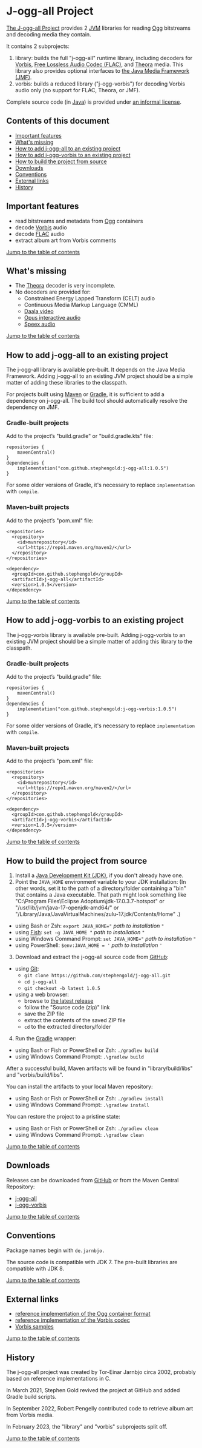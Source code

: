 # J-ogg-all Project

[The J-ogg-all Project][joggall] provides 2 [JVM] libraries
for reading [Ogg] bitstreams and decoding media they contain.

It contains 2 subprojects:

1. library: builds the full "j-ogg-all" runtime library, including decoders for
   [Vorbis], [Free Lossless Audio Codec (FLAC)][flac], and [Theora] media.
   This library also provides optional interfaces to
   [the Java Media Framework (JMF)][jmf].
2. vorbis: builds a reduced library ("j-ogg-vorbis") for decoding
   Vorbis audio only (no support for FLAC, Theora, or JMF).

Complete source code (in [Java]) is provided under
[an informal license][license].


<a name="toc"></a>

## Contents of this document

+ [Important features](#features)
+ [What's missing](#todo)
+ [How to add j-ogg-all to an existing project](#addall)
+ [How to add j-ogg-vorbis to an existing project](#addvorbis)
+ [How to build the project from source](#build)
+ [Downloads](#downloads)
+ [Conventions](#conventions)
+ [External links](#links)
+ [History](#history)


<a name="features"></a>

## Important features

+ read bitstreams and metadata from [Ogg] containers
+ decode [Vorbis] audio
+ decode [FLAC] audio
+ extract album art from Vorbis comments

[Jump to the table of contents](#toc)


<a name="todo"></a>

## What's missing

+ The [Theora] decoder is very incomplete.
+ No decoders are provided for:
  + Constrained Energy Lapped Transform (CELT) audio
  + Continuous Media Markup Language (CMML)
  + [Daala video][daala]
  + [Opus interactive audio][opus]
  + [Speex audio][speex]

[Jump to the table of contents](#toc)

<a name="addall"></a>

## How to add j-ogg-all to an existing project

The j-ogg-all library is available pre-built.
It depends on the Java Media Framework.
Adding j-ogg-all to an existing JVM project should be
a simple matter of adding these libraries to the classpath.

For projects built using [Maven] or [Gradle], it is sufficient to add a
dependency on j-ogg-all.
The build tool should automatically resolve the dependency on JMF.

### Gradle-built projects

Add to the project’s "build.gradle" or "build.gradle.kts" file:

    repositories {
        mavenCentral()
    }
    dependencies {
        implementation("com.github.stephengold:j-ogg-all:1.0.5")
    }

For some older versions of Gradle,
it's necessary to replace `implementation` with `compile`.

### Maven-built projects

Add to the project’s "pom.xml" file:

    <repositories>
      <repository>
        <id>mvnrepository</id>
        <url>https://repo1.maven.org/maven2/</url>
      </repository>
    </repositories>

    <dependency>
      <groupId>com.github.stephengold</groupId>
      <artifactId>j-ogg-all</artifactId>
      <version>1.0.5</version>
    </dependency>

[Jump to the table of contents](#toc)


<a name="addvorbis"></a>

## How to add j-ogg-vorbis to an existing project

The j-ogg-vorbis library is available pre-built.
Adding j-ogg-vorbis to an existing JVM project should be
a simple matter of adding this library to the classpath.

### Gradle-built projects

Add to the project’s "build.gradle" file:

    repositories {
        mavenCentral()
    }
    dependencies {
        implementation("com.github.stephengold:j-ogg-vorbis:1.0.5")
    }

For some older versions of Gradle,
it's necessary to replace `implementation` with `compile`.

### Maven-built projects

Add to the project’s "pom.xml" file:

    <repositories>
      <repository>
        <id>mvnrepository</id>
        <url>https://repo1.maven.org/maven2/</url>
      </repository>
    </repositories>

    <dependency>
      <groupId>com.github.stephengold</groupId>
      <artifactId>j-ogg-vorbis</artifactId>
      <version>1.0.5</version>
    </dependency>

[Jump to the table of contents](#toc)


<a name="build"></a>

## How to build the project from source

1. Install a [Java Development Kit (JDK)][adoptium],
   if you don't already have one.
2. Point the `JAVA_HOME` environment variable to your JDK installation:
   (In other words, set it to the path of a directory/folder
   containing a "bin" that contains a Java executable.
   That path might look something like
   "C:\Program Files\Eclipse Adoptium\jdk-17.0.3.7-hotspot"
   or "/usr/lib/jvm/java-17-openjdk-amd64/" or
   "/Library/Java/JavaVirtualMachines/zulu-17.jdk/Contents/Home" .)
  + using Bash or Zsh: `export JAVA_HOME="` *path to installation* `"`
  + using [Fish]: `set -g JAVA_HOME "` *path to installation* `"`
  + using Windows Command Prompt: `set JAVA_HOME="` *path to installation* `"`
  + using PowerShell: `$env:JAVA_HOME = '` *path to installation* `'`
3. Download and extract the j-ogg-all source code from [GitHub]:
  + using [Git]:
    + `git clone https://github.com/stephengold/j-ogg-all.git`
    + `cd j-ogg-all`
    + `git checkout -b latest 1.0.5`
  + using a web browser:
    + browse to [the latest release][latest]
    + follow the "Source code (zip)" link
    + save the ZIP file
    + extract the contents of the saved ZIP file
    + `cd` to the extracted directory/folder
4. Run the [Gradle] wrapper:
  + using Bash or Fish or PowerShell or Zsh: `./gradlew build`
  + using Windows Command Prompt: `.\gradlew build`

After a successful build,
Maven artifacts will be found
in "library/build/libs" and "vorbis/build/libs".

You can install the artifacts to your local Maven repository:
+ using Bash or Fish or PowerShell or Zsh: `./gradlew install`
+ using Windows Command Prompt: `.\gradlew install`

You can restore the project to a pristine state:
+ using Bash or Fish or PowerShell or Zsh: `./gradlew clean`
+ using Windows Command Prompt: `.\gradlew clean`

[Jump to the table of contents](#toc)


<a name="downloads"></a>

## Downloads

Releases can be downloaded from [GitHub](https://github.com/stephengold/j-ogg-all/releases)
or from the Maven Central Repository:
+ [j-ogg-all](https://central.sonatype.com/artifact/com.github.stephengold/j-ogg-all/1.0.5)
+ [j-ogg-vorbis](https://central.sonatype.com/artifact/com.github.stephengold/j-ogg-vorbis/1.0.5)

[Jump to the table of contents](#toc)


<a name="conventions"></a>

## Conventions

Package names begin with `de.jarnbjo.`

The source code is compatible with JDK 7.
The pre-built libraries are compatible with JDK 8.

[Jump to the table of contents](#toc)


<a name="links"></a>

## External links

+ [reference implementation of the Ogg container format](https://github.com/xiph/ogg)
+ [reference implementation of the Vorbis codec](https://gitlab.xiph.org/xiph/vorbis)
+ [Vorbis samples](https://getsamplefiles.com/sample-audio-files/ogg)

[Jump to the table of contents](#toc)


<a name="history"></a>

## History

The j-ogg-all project was created by Tor-Einar Jarnbjo circa 2002,
probably based on reference implementations in C.

In March 2021, Stephen Gold revived the project at GitHub
and added Gradle build scripts.

In September 2022, Robert Pengelly contributed code
to retrieve album art from Vorbis media.

In February 2023, the "library" and "vorbis" subprojects split off.

[Jump to the table of contents](#toc)


[adoptium]: https://adoptium.net/releases.html "Adoptium Project"
[daala]: https://xiph.org/daala/ "Daala codec"
[fish]: https://fishshell.com/ "Fish command-line shell"
[flac]: https://xiph.org/flac/ "Free Lossless Audio Codec"
[git]: https://git-scm.com "Git"
[github]: https://github.com "GitHub"
[gradle]: https://gradle.org "Gradle Project"
[java]: https://en.wikipedia.org/wiki/Java_(programming_language) "Java"
[jmf]: https://www.oracle.com/java/technologies/javase/java-media-framework.html "Java Media Framework"
[joggall]: https://github.com/stephengold "J-ogg-all Project"
[jvm]: https://en.wikipedia.org/wiki/Java_virtual_machine "Java Virtual Machine"
[latest]: https://github.com/stephengold/j-ogg-all/releases/latest "latest release"
[license]: https://github.com/stephengold/j-ogg-all/blob/master/LICENSE "j-ogg-all license"
[maven]: https://maven.apache.org "Maven Project"
[ogg]: https://www.xiph.org/ogg/ "Ogg container format"
[opus]: https://opus-codec.org/ "Opus codec"
[speex]: https://speex.org/ "Speex codec"
[theora]: https://theora.org/ "Theora codec"
[vorbis]: https://xiph.org/vorbis/ "Vorbis codec"
